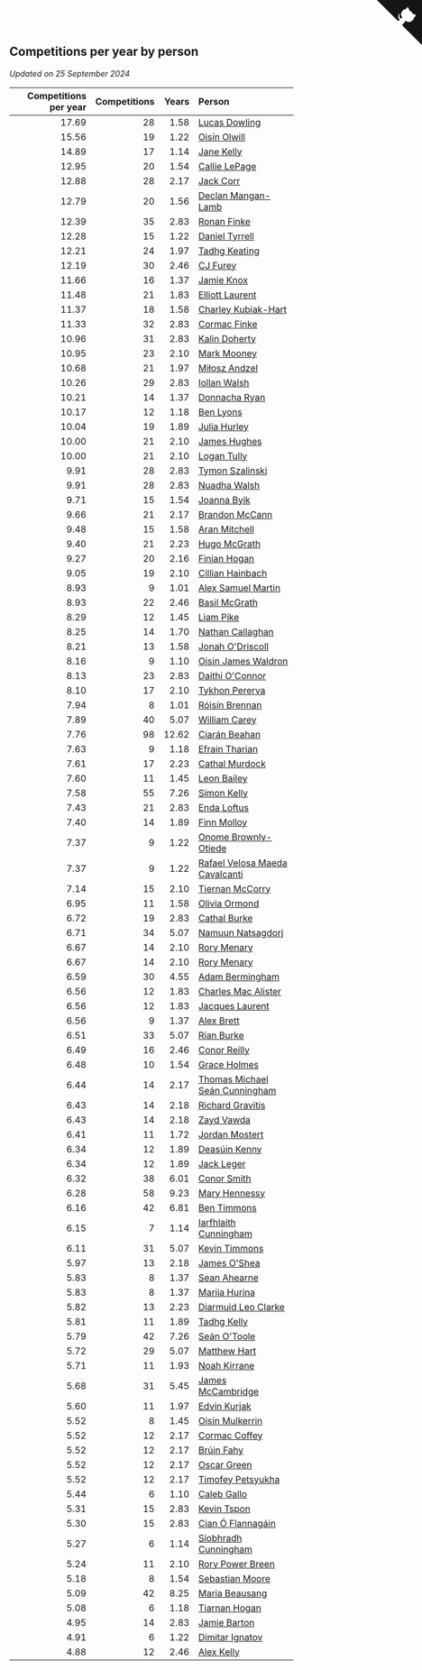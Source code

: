 ## Competitions per year by person

*Updated on 25 September 2024*

| Competitions per year | Competitions | Years | Person |
| ---: | ---: | ---: | :--- |
| 17.69 | 28 | 1.58 | [Lucas Dowling](https://www.worldcubeassociation.org/persons/2023DOWL01) |
| 15.56 | 19 | 1.22 | [Oisín Olwill](https://www.worldcubeassociation.org/persons/2023OLWI01) |
| 14.89 | 17 | 1.14 | [Jane Kelly](https://www.worldcubeassociation.org/persons/2023KELL23) |
| 12.95 | 20 | 1.54 | [Callie LePage](https://www.worldcubeassociation.org/persons/2023LEPA01) |
| 12.88 | 28 | 2.17 | [Jack Corr](https://www.worldcubeassociation.org/persons/2022CORR06) |
| 12.79 | 20 | 1.56 | [Declan Mangan-Lamb](https://www.worldcubeassociation.org/persons/2023MANG02) |
| 12.39 | 35 | 2.83 | [Ronan Finke](https://www.worldcubeassociation.org/persons/2021FINK02) |
| 12.28 | 15 | 1.22 | [Daniel Tyrrell](https://www.worldcubeassociation.org/persons/2023TYRR01) |
| 12.21 | 24 | 1.97 | [Tadhg Keating](https://www.worldcubeassociation.org/persons/2022KEAT02) |
| 12.19 | 30 | 2.46 | [CJ Furey](https://www.worldcubeassociation.org/persons/2022FURE01) |
| 11.66 | 16 | 1.37 | [Jamie Knox](https://www.worldcubeassociation.org/persons/2023KNOX02) |
| 11.48 | 21 | 1.83 | [Elliott Laurent](https://www.worldcubeassociation.org/persons/2022LAUR09) |
| 11.37 | 18 | 1.58 | [Charley Kubiak-Hart](https://www.worldcubeassociation.org/persons/2023KUBI01) |
| 11.33 | 32 | 2.83 | [Cormac Finke](https://www.worldcubeassociation.org/persons/2021FINK01) |
| 10.96 | 31 | 2.83 | [Kalin Doherty](https://www.worldcubeassociation.org/persons/2021DOHE02) |
| 10.95 | 23 | 2.10 | [Mark Mooney](https://www.worldcubeassociation.org/persons/2022MOON08) |
| 10.68 | 21 | 1.97 | [Miłosz Andzel](https://www.worldcubeassociation.org/persons/2022ANDZ01) |
| 10.26 | 29 | 2.83 | [Iollan Walsh](https://www.worldcubeassociation.org/persons/2021WALS03) |
| 10.21 | 14 | 1.37 | [Donnacha Ryan](https://www.worldcubeassociation.org/persons/2023RYAN04) |
| 10.17 | 12 | 1.18 | [Ben Lyons](https://www.worldcubeassociation.org/persons/2023LYON02) |
| 10.04 | 19 | 1.89 | [Julia Hurley](https://www.worldcubeassociation.org/persons/2022HURL02) |
| 10.00 | 21 | 2.10 | [James Hughes](https://www.worldcubeassociation.org/persons/2022HUGH08) |
| 10.00 | 21 | 2.10 | [Logan Tully](https://www.worldcubeassociation.org/persons/2022TULL02) |
| 9.91 | 28 | 2.83 | [Tymon Szalinski](https://www.worldcubeassociation.org/persons/2021SZAL01) |
| 9.91 | 28 | 2.83 | [Nuadha Walsh](https://www.worldcubeassociation.org/persons/2021WALS04) |
| 9.71 | 15 | 1.54 | [Joanna Byik](https://www.worldcubeassociation.org/persons/2023BYIK01) |
| 9.66 | 21 | 2.17 | [Brandon McCann](https://www.worldcubeassociation.org/persons/2022MCCA04) |
| 9.48 | 15 | 1.58 | [Aran Mitchell](https://www.worldcubeassociation.org/persons/2023MITC04) |
| 9.40 | 21 | 2.23 | [Hugo McGrath](https://www.worldcubeassociation.org/persons/2022MCGR02) |
| 9.27 | 20 | 2.16 | [Finian Hogan](https://www.worldcubeassociation.org/persons/2022HOGA01) |
| 9.05 | 19 | 2.10 | [Cillian Hainbach](https://www.worldcubeassociation.org/persons/2022HAIN04) |
| 8.93 | 9 | 1.01 | [Alex Samuel Martin](https://www.worldcubeassociation.org/persons/2023MARA10) |
| 8.93 | 22 | 2.46 | [Basil McGrath](https://www.worldcubeassociation.org/persons/2022MCGR01) |
| 8.29 | 12 | 1.45 | [Liam Pike](https://www.worldcubeassociation.org/persons/2023PIKE03) |
| 8.25 | 14 | 1.70 | [Nathan Callaghan](https://www.worldcubeassociation.org/persons/2023CALL01) |
| 8.21 | 13 | 1.58 | [Jonah O'Driscoll](https://www.worldcubeassociation.org/persons/2023ODRI01) |
| 8.16 | 9 | 1.10 | [Oisin James Waldron](https://www.worldcubeassociation.org/persons/2023WALD04) |
| 8.13 | 23 | 2.83 | [Daithi O'Connor](https://www.worldcubeassociation.org/persons/2021OCON01) |
| 8.10 | 17 | 2.10 | [Tykhon Pererva](https://www.worldcubeassociation.org/persons/2022PERE32) |
| 7.94 | 8 | 1.01 | [Róisín Brennan](https://www.worldcubeassociation.org/persons/2023BREN08) |
| 7.89 | 40 | 5.07 | [William Carey](https://www.worldcubeassociation.org/persons/2019CARE02) |
| 7.76 | 98 | 12.62 | [Ciarán Beahan](https://www.worldcubeassociation.org/persons/2012BEAH01) |
| 7.63 | 9 | 1.18 | [Efrain Tharian](https://www.worldcubeassociation.org/persons/2023THAR03) |
| 7.61 | 17 | 2.23 | [Cathal Murdock](https://www.worldcubeassociation.org/persons/2022MURD01) |
| 7.60 | 11 | 1.45 | [Leon Bailey](https://www.worldcubeassociation.org/persons/2023BAIL04) |
| 7.58 | 55 | 7.26 | [Simon Kelly](https://www.worldcubeassociation.org/persons/2017KELL08) |
| 7.43 | 21 | 2.83 | [Enda Loftus](https://www.worldcubeassociation.org/persons/2021LOFT01) |
| 7.40 | 14 | 1.89 | [Finn Molloy](https://www.worldcubeassociation.org/persons/2022MOLL03) |
| 7.37 | 9 | 1.22 | [Onome Brownly-Otiede](https://www.worldcubeassociation.org/persons/2023BROW36) |
| 7.37 | 9 | 1.22 | [Rafael Velosa Maeda Cavalcanti](https://www.worldcubeassociation.org/persons/2023CAVA03) |
| 7.14 | 15 | 2.10 | [Tiernan McCorry](https://www.worldcubeassociation.org/persons/2022MCCO09) |
| 6.95 | 11 | 1.58 | [Olivia Ormond](https://www.worldcubeassociation.org/persons/2023ORMO02) |
| 6.72 | 19 | 2.83 | [Cathal Burke](https://www.worldcubeassociation.org/persons/2021BURK03) |
| 6.71 | 34 | 5.07 | [Namuun Natsagdorj](https://www.worldcubeassociation.org/persons/2019NATS02) |
| 6.67 | 14 | 2.10 | [Rory Menary](https://www.worldcubeassociation.org/persons/2022MENA01) |
| 6.67 | 14 | 2.10 | [Rory Menary](https://www.worldcubeassociation.org/persons/2022MENA01) |
| 6.59 | 30 | 4.55 | [Adam Bermingham](https://www.worldcubeassociation.org/persons/2020BERM02) |
| 6.56 | 12 | 1.83 | [Charles Mac Alister](https://www.worldcubeassociation.org/persons/2022ALIS02) |
| 6.56 | 12 | 1.83 | [Jacques Laurent](https://www.worldcubeassociation.org/persons/2022LAUR10) |
| 6.56 | 9 | 1.37 | [Alex Brett](https://www.worldcubeassociation.org/persons/2023BRET04) |
| 6.51 | 33 | 5.07 | [Rían Burke](https://www.worldcubeassociation.org/persons/2019BURK05) |
| 6.49 | 16 | 2.46 | [Conor Reilly](https://www.worldcubeassociation.org/persons/2022REIL01) |
| 6.48 | 10 | 1.54 | [Grace Holmes](https://www.worldcubeassociation.org/persons/2023HOLM04) |
| 6.44 | 14 | 2.17 | [Thomas Michael Seán Cunningham](https://www.worldcubeassociation.org/persons/2022CUNN04) |
| 6.43 | 14 | 2.18 | [Richard Gravitis](https://www.worldcubeassociation.org/persons/2022GRAV01) |
| 6.43 | 14 | 2.18 | [Zayd Vawda](https://www.worldcubeassociation.org/persons/2022VAWD01) |
| 6.41 | 11 | 1.72 | [Jordan Mostert](https://www.worldcubeassociation.org/persons/2023MOST01) |
| 6.34 | 12 | 1.89 | [Deasúin Kenny](https://www.worldcubeassociation.org/persons/2022KENN12) |
| 6.34 | 12 | 1.89 | [Jack Leger](https://www.worldcubeassociation.org/persons/2022LEGE01) |
| 6.32 | 38 | 6.01 | [Conor Smith](https://www.worldcubeassociation.org/persons/2018SMIT37) |
| 6.28 | 58 | 9.23 | [Mary Hennessy](https://www.worldcubeassociation.org/persons/2015HENN02) |
| 6.16 | 42 | 6.81 | [Ben Timmons](https://www.worldcubeassociation.org/persons/2017TIMM01) |
| 6.15 | 7 | 1.14 | [Iarfhlaith Cunningham](https://www.worldcubeassociation.org/persons/2023CUNN03) |
| 6.11 | 31 | 5.07 | [Kevin Timmons](https://www.worldcubeassociation.org/persons/2019TIMM01) |
| 5.97 | 13 | 2.18 | [James O'Shea](https://www.worldcubeassociation.org/persons/2022OSHE01) |
| 5.83 | 8 | 1.37 | [Sean Ahearne](https://www.worldcubeassociation.org/persons/2023AHEA01) |
| 5.83 | 8 | 1.37 | [Mariia Hurina](https://www.worldcubeassociation.org/persons/2023HURI01) |
| 5.82 | 13 | 2.23 | [Diarmuid Leo Clarke](https://www.worldcubeassociation.org/persons/2022CLAR14) |
| 5.81 | 11 | 1.89 | [Tadhg Kelly](https://www.worldcubeassociation.org/persons/2022KELL21) |
| 5.79 | 42 | 7.26 | [Seán O'Toole](https://www.worldcubeassociation.org/persons/2017OTOO03) |
| 5.72 | 29 | 5.07 | [Matthew Hart](https://www.worldcubeassociation.org/persons/2019HART11) |
| 5.71 | 11 | 1.93 | [Noah Kirrane](https://www.worldcubeassociation.org/persons/2022KIRR02) |
| 5.68 | 31 | 5.45 | [James McCambridge](https://www.worldcubeassociation.org/persons/2019MCCA09) |
| 5.60 | 11 | 1.97 | [Edvin Kurjak](https://www.worldcubeassociation.org/persons/2022KURJ01) |
| 5.52 | 8 | 1.45 | [Oisín Mulkerrin](https://www.worldcubeassociation.org/persons/2023MULK01) |
| 5.52 | 12 | 2.17 | [Cormac Coffey](https://www.worldcubeassociation.org/persons/2022COFF01) |
| 5.52 | 12 | 2.17 | [Brúin Fahy](https://www.worldcubeassociation.org/persons/2022FAHY01) |
| 5.52 | 12 | 2.17 | [Oscar Green](https://www.worldcubeassociation.org/persons/2022GREE14) |
| 5.52 | 12 | 2.17 | [Timofey Petsyukha](https://www.worldcubeassociation.org/persons/2022PETS02) |
| 5.44 | 6 | 1.10 | [Caleb Gallo](https://www.worldcubeassociation.org/persons/2023GALL25) |
| 5.31 | 15 | 2.83 | [Kevin Tspon](https://www.worldcubeassociation.org/persons/2021TSPO01) |
| 5.30 | 15 | 2.83 | [Cian Ó Flannagáin](https://www.worldcubeassociation.org/persons/2021OFLA01) |
| 5.27 | 6 | 1.14 | [Síobhradh Cunningham](https://www.worldcubeassociation.org/persons/2023CUNN04) |
| 5.24 | 11 | 2.10 | [Rory Power Breen](https://www.worldcubeassociation.org/persons/2022BREE02) |
| 5.18 | 8 | 1.54 | [Sebastian Moore](https://www.worldcubeassociation.org/persons/2023MOOR03) |
| 5.09 | 42 | 8.25 | [Maria Beausang](https://www.worldcubeassociation.org/persons/2016BEAU03) |
| 5.08 | 6 | 1.18 | [Tiarnan Hogan](https://www.worldcubeassociation.org/persons/2023HOGA04) |
| 4.95 | 14 | 2.83 | [Jamie Barton](https://www.worldcubeassociation.org/persons/2021BART03) |
| 4.91 | 6 | 1.22 | [Dimitar Ignatov](https://www.worldcubeassociation.org/persons/2023IGNA05) |
| 4.88 | 12 | 2.46 | [Alex Kelly](https://www.worldcubeassociation.org/persons/2022KELL03) |


<a href="https://github.com/simonkellly/wca_statistics_ireland" class="github-corner" aria-label="View source on Github"><svg width="80" height="80" viewBox="0 0 250 250" style="fill:#151513; color:#fff; position: absolute; top: 0; border: 0; right: 0;" aria-hidden="true"><path d="M0,0 L115,115 L130,115 L142,142 L250,250 L250,0 Z"></path><path d="M128.3,109.0 C113.8,99.7 119.0,89.6 119.0,89.6 C122.0,82.7 120.5,78.6 120.5,78.6 C119.2,72.0 123.4,76.3 123.4,76.3 C127.3,80.9 125.5,87.3 125.5,87.3 C122.9,97.6 130.6,101.9 134.4,103.2" fill="currentColor" style="transform-origin: 130px 106px;" class="octo-arm"></path><path d="M115.0,115.0 C114.9,115.1 118.7,116.5 119.8,115.4 L133.7,101.6 C136.9,99.2 139.9,98.4 142.2,98.6 C133.8,88.0 127.5,74.4 143.8,58.0 C148.5,53.4 154.0,51.2 159.7,51.0 C160.3,49.4 163.2,43.6 171.4,40.1 C171.4,40.1 176.1,42.5 178.8,56.2 C183.1,58.6 187.2,61.8 190.9,65.4 C194.5,69.0 197.7,73.2 200.1,77.6 C213.8,80.2 216.3,84.9 216.3,84.9 C212.7,93.1 206.9,96.0 205.4,96.6 C205.1,102.4 203.0,107.8 198.3,112.5 C181.9,128.9 168.3,122.5 157.7,114.1 C157.9,116.9 156.7,120.9 152.7,124.9 L141.0,136.5 C139.8,137.7 141.6,141.9 141.8,141.8 Z" fill="currentColor" class="octo-body"></path></svg></a><style>.github-corner:hover .octo-arm{animation:octocat-wave 560ms ease-in-out}@keyframes octocat-wave{0%,100%{transform:rotate(0)}20%,60%{transform:rotate(-25deg)}40%,80%{transform:rotate(10deg)}}@media (max-width:500px){.github-corner:hover .octo-arm{animation:none}.github-corner .octo-arm{animation:octocat-wave 560ms ease-in-out}}</style>
